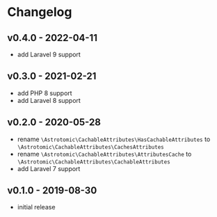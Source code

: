 # Changelog

## v0.4.0 - 2022-04-11

- add Laravel 9 support

## v0.3.0 - 2021-02-21

- add PHP 8 support
- add Laravel 8 support

## v0.2.0 - 2020-05-28

- rename `\Astrotomic\CachableAttributes\HasCachableAttributes` to `\Astrotomic\CachableAttributes\CachesAttributes`
- rename `\Astrotomic\CachableAttributes\AttributesCache` to `\Astrotomic\CachableAttributes\CachableAttributes`
- add Laravel 7 support

## v0.1.0 - 2019-08-30

- initial release
